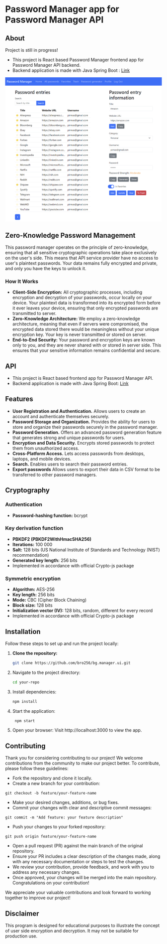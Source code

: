 # Password Manager app for Password Manager API

## About
Project is still in progress!

- This project is React based Password Manager frontend app for Password Manager API backend.
- Backend application is made with Java Spring Boot : [Link](https://github.com/bro256/bg.manager)

![Password Manager](https://github.com/bro256/bg.manager.ui/blob/main/src/static/img/Screenshot01.png)              

## Zero-Knowledge Password Management

This password manager operates on the principle of zero-knowledge, ensuring that all sensitive cryptographic operations take place exclusively on the user's side. This means that API service provider have no access to user's plaintext passwords. Your data remains fully encrypted and private, and only you have the keys to unlock it.

### How It Works

- **Client-Side Encryption:** All cryptographic processes, including encryption and decryption of your passwords, occur locally on your device. Your plaintext data is transformed into its encrypted form before it ever leaves your device, ensuring that only encrypted passwords are transmitted to server.
- **Zero-Knowledge Architecture:** We employ a zero-knowledge architecture, meaning that even if servers were compromised, the encrypted data stored there would be meaningless without your unique encryption key. Your key is never transmitted or stored on server.
- **End-to-End Security:** Your password and encryption keys are known only to you, and they are never shared with or stored in server side. This ensures that your sensitive information remains confidential and secure.

## API
- This project is React based frontend app for Password Manager API. 
- Backend application is made with Java Spring Boot: [Link](https://github.com/bro256/bg.manager)

## Features
- **User Registration and Authentication.** Allows users to create an account and authenticate themselves securely.
- **Password Storage and Organization.** Provides the ability for users to store and organize their passwords securely in the password manager.
- **Password Generation.** Offers an advanced password generation feature that generates strong and unique passwords for users.
- **Encryption and Data Security.** Encrypts stored passwords to protect them from unauthorized access.
- **Cross-Platform Access.** Lets access passwords from desktops, laptops, and mobile devices.
- **Search.** Enables users to search their password entries.
-  **Export passwords** Allows users to export their data in CSV format to be transferred to other password managers.

## Cryptography

### Authentication
- **Password-hashing function:** bcrypt

### Key derivation function
- **PBKDF2 (PBKDF2WithHmacSHA256)**
- **Iterations:** 100 000
- **Salt:** 128 bits (US National Institute of Standards and Technology (NIST) recommendation)
- **Generated key length:** 256 bits
- Implemented in accordance with official Crypto-js package

### Symmetric encryption
- **Algorithm:** AES-256
- **Key length:** 256 bits
- **Mode:** CBC (Cipher Block Chaining)
- **Block size:** 128 bits
- **Initialization vector (IV):** 128 bits, random, different for every record
- Implemented in accordance with official Crypto-js package

## Installation

Follow these steps to set up and run the project locally:
1. **Clone the repository:**
   ```bash
   git clone https://github.com/bro256/bg.manager.ui.git

2. Navigate to the project directory:
   ```bash
   cd your-repo

3. Install dependencies:
   ```bash
   npm install

4. Start the application:
   ```bash
    npm start

5. Open your browser:
Visit http://localhost:3000 to view the app.

## Contributing
Thank you for considering contributing to our project! We welcome contributions from the community to make our project better. To contribute, please follow these guidelines:
- Fork the repository and clone it locally.
- Create a new branch for your contribution:
```
git checkout -b feature/your-feature-name
```
- Make your desired changes, additions, or bug fixes.
- Commit your changes with clear and descriptive commit messages:
```
git commit -m "Add feature: your feature description"
```
- Push your changes to your forked repository:
```
git push origin feature/your-feature-name
```
- Open a pull request (PR) against the main branch of the original repository.
- Ensure your PR includes a clear description of the changes made, along with any necessary documentation or steps to test the changes.
- We review your contribution, provide feedback, and work with you to address any necessary changes.
- Once approved, your changes will be merged into the main repository. Congratulations on your contribution!

We appreciate your valuable contributions and look forward to working together to improve our project!

## Disclaimer
This program is designed for educational purposes to illustrate the concept of user side encryption and decryption. It may not be suitable for production use.

